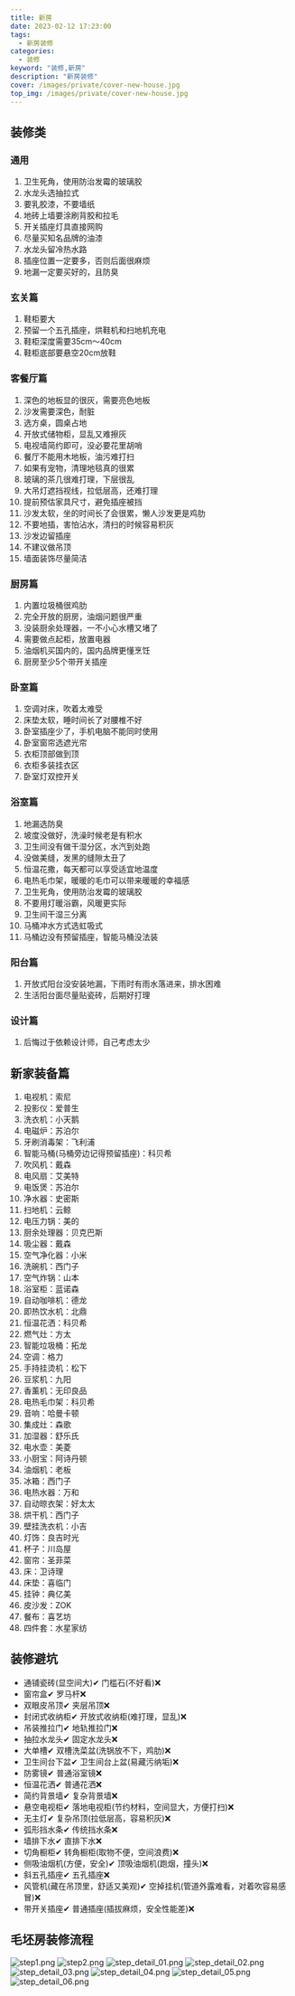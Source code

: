 ```yaml
---
title: 新房
date: 2023-02-12 17:23:00
tags: 
  - 新房装修
categories: 
  - 装修
keyword: "装修,新房"
description: "新房装修"
cover: /images/private/cover-new-house.jpg
top_img: /images/private/cover-new-house.jpg
---
```


## 装修类

### 通用
1. 卫生死角，使用防治发霉的玻璃胶
2. 水龙头选抽拉式
3. 要乳胶漆，不要墙纸
4. 地砖上墙要涂刷背胶和拉毛
5. 开关插座灯具直接网购
6. 尽量买知名品牌的油漆
7. 水龙头留冷热水路
8. 插座位置一定要多，否则后面很麻烦
9. 地漏一定要买好的，且防臭

### 玄关篇
1. 鞋柜要大
2. 预留一个五孔插座，烘鞋机和扫地机充电
3. 鞋柜深度需要35cm～40cm
4. 鞋柜底部要悬空20cm放鞋

### 客餐厅篇
1. 深色的地板显的很灰，需要亮色地板
2. 沙发需要深色，耐脏
3. 选方桌，圆桌占地
4. 开放式储物柜，显乱又难擦灰
5. 电视墙简约即可，没必要花里胡哨
6. 餐厅不能用木地板，油污难打扫
7. 如果有宠物，清理地毯真的很累
8. 玻璃的茶几很难打理，下层很乱
9. 大吊灯遮挡视线，拉低层高，还难打理
10. 提前预估家具尺寸，避免插座被挡
11. 沙发太软，坐的时间长了会很累，懒人沙发更是鸡肋
12. 不要地插，害怕沾水，清扫的时候容易积灰
13. 沙发边留插座
14. 不建议做吊顶
15. 墙面装饰尽量简洁

### 厨房篇
1. 内置垃圾桶很鸡肋
2. 完全开放的厨房，油烟问题很严重
3. 没装厨余处理器，一不小心水槽又堵了
4. 需要做点起柜，放置电器
5. 油烟机买国内的，国内品牌更懂烹饪
6. 厨房至少5个带开关插座

### 卧室篇
1. 空调对床，吹着太难受
2. 床垫太软，睡时间长了对腰椎不好
3. 卧室插座少了，手机电脑不能同时使用
4. 卧室窗帘选遮光帘
5. 衣柜顶部做到顶
6. 衣柜多装挂衣区
7. 卧室灯双控开关

### 浴室篇
1. 地漏选防臭
2. 坡度没做好，洗澡时候老是有积水
3. 卫生间没有做干湿分区，水汽到处跑
4. 没做美缝，发黑的缝隙太丑了
5. 恒温花撒，每天都可以享受适宜地温度
6. 电热毛巾架，暖暖的毛巾可以带来暖暖的幸福感
7. 卫生死角，使用防治发霉的玻璃胶
8. 不要用灯暖浴霸，风暖更实际
9. 卫生间干湿三分离
10. 马桶冲水方式选虹吸式
11. 马桶边没有预留插座，智能马桶没法装

### 阳台篇
1. 开放式阳台没安装地漏，下雨时有雨水落进来，排水困难
2. 生活阳台面尽量贴瓷砖，后期好打理

### 设计篇
1. 后悔过于依赖设计师，自己考虑太少

## 新家装备篇

1. 电视机：索尼
2. 投影仪：爱普生
3. 洗衣机：小天鹅
4. 电磁炉：苏泊尔
5. 牙刷消毒架：飞利浦
6. 智能马桶(马桶旁边记得预留插座)：科贝希
7. 吹风机：戴森
8. 电风扇：艾美特
9. 电饭煲：苏泊尔
10. 净水器：史密斯
11. 扫地机：云鲸
12. 电压力锅：美的
13. 厨余处理器：贝克巴斯
14. 吸尘器：戴森
15. 空气净化器：小米
16. 洗碗机：西门子
17. 空气炸锅：山本
18. 浴室柜：蓝诺森
19. 自动咖啡机：德龙
20. 即热饮水机：北鼎
21. 恒温花洒：科贝希
22. 燃气灶：方太
23. 智能垃圾桶：拓龙
24. 空调：格力
25. 手持挂烫机：松下
26. 豆浆机：九阳
27. 香薰机：无印良品
28. 电热毛巾架：科贝希
29. 音响：哈曼卡顿
30. 集成灶：森歌
31. 加湿器：舒乐氏
32. 电水壶：美菱
33. 小厨宝：阿诗丹顿
34. 油烟机：老板
35. 冰箱：西门子
36. 电热水器：万和
37. 自动晾衣架：好太太
38. 烘干机：西门子
39. 壁挂洗衣机：小吉
40. 灯饰：良吉时光
41. 杯子：川岛屋
42. 窗帘：圣菲菜
43. 床：卫诗理
44. 床垫：喜临门
45. 挂钟：典亿美
46. 皮沙发：ZOK
47. 餐布：喜艺坊
48. 四件套：水星家纺

## 装修避坑

* 通铺瓷砖(显空间大)✔ 门槛石(不好看)❌
* 窗帘盒✔ 罗马杆❌
* 双眼皮吊顶✔ 夹层吊顶❌
* 封闭式收纳柜✔ 开放式收纳柜(难打理，显乱)❌
* 吊装推拉门✔ 地轨推拉门❌
* 抽拉水龙头✔ 固定水龙头❌
* 大单槽✔ 双槽洗菜盆(洗锅放不下，鸡肋)❌
* 卫生间台下盆✔ 卫生间台上盆(易藏污纳垢)❌
* 防雾镜✔ 普通浴室镜❌
* 恒温花洒✔ 普通花洒❌
* 简约背景墙✔ 复杂背景墙❌
* 悬空电视柜✔ 落地电视柜(节约材料，空间显大，方便打扫)❌
* 无主灯✔ 复杂吊顶(拉低层高，容易积灰)❌
* 弧形挡水条✔ 传统挡水条❌
* 墙排下水✔ 直排下水❌
* 切角橱柜✔ 转角橱柜(取物不便，空间浪费)❌
* 侧吸油烟机(方便，安全)✔ 顶吸油烟机(跑烟，撞头)❌
* 斜五孔插座✔ 五孔插座❌
* 风管机(藏在吊顶里，舒适又美观)✔ 空掉挂机(管道外露难看，对着吹容易感冒)❌
* 带开关插座✔ 普通插座(插拔麻烦，安全性能差)❌

## 毛坯房装修流程

![step1.png](../images/house/step1.png)
![step2.png](../images/house/step2.png)
![step_detail_01.png](../images/house/step_detail_01.png)
![step_detail_02.png](../images/house/step_detail_02.png)
![step_detail_03.png](../images/house/step_detail_03.png)
![step_detail_04.png](../images/house/step_detail_04.png)
![step_detail_05.png](../images/house/step_detail_05.png)
![step_detail_06.png](../images/house/step_detail_06.png)